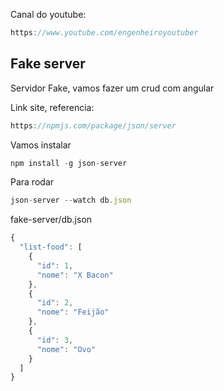 Canal do youtube:

```js
https://www.youtube.com/engenheiroyoutuber
```

## Fake server

Servidor Fake, vamos fazer um crud com angular

Link site, referencia:

```js
https://npmjs.com/package/json/server
```

Vamos instalar

```js
npm install -g json-server
```

Para rodar

```js
json-server --watch db.json
```

fake-server/db.json

```js
{
  "list-food": [
    {
      "id": 1,
      "nome": "X Bacon"
    },
    {
      "id": 2,
      "nome": "Feijão"
    },
    {
      "id": 3,
      "nome": "Ovo"
    }
  ]
}
```
